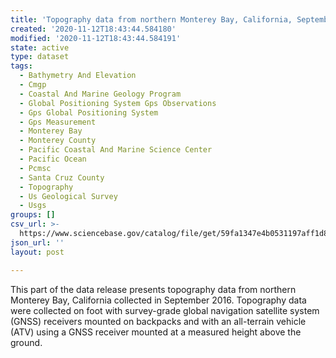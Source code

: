 ```yaml
---
title: 'Topography data from northern Monterey Bay, California, September 2016'
created: '2020-11-12T18:43:44.584180'
modified: '2020-11-12T18:43:44.584191'
state: active
type: dataset
tags:
  - Bathymetry And Elevation
  - Cmgp
  - Coastal And Marine Geology Program
  - Global Positioning System Gps Observations
  - Gps Global Positioning System
  - Gps Measurement
  - Monterey Bay
  - Monterey County
  - Pacific Coastal And Marine Science Center
  - Pacific Ocean
  - Pcmsc
  - Santa Cruz County
  - Topography
  - Us Geological Survey
  - Usgs
groups: []
csv_url: >-
  https://www.sciencebase.gov/catalog/file/get/59fa1347e4b0531197aff1d8?name=mb16_sept_topo.csv
json_url: ''
layout: post

---
```

This part of the data release presents topography data from northern Monterey Bay, California collected in September 2016. Topography data were collected on foot with survey-grade global navigation satellite system (GNSS) receivers mounted on backpacks and with an all-terrain vehicle (ATV) using a GNSS receiver mounted at a measured height above the ground.
